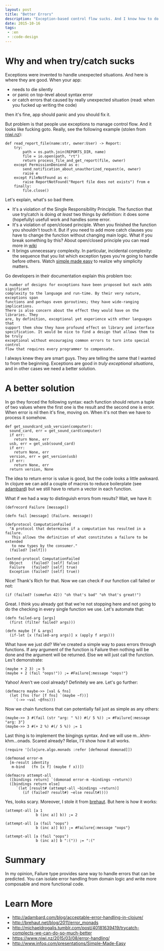 ```yaml
---
layout: post
title: "Better Errors"
description: "Exception-based control flow sucks. And I know how to do it better."
date: 2015-10-16
tags:
 - :en
 - :code-design
---
```


Why and when try/catch sucks
============================

Exceptions were invented to handle unexpected situations. And here is
where they are good. When your app:

* needs to die silently 
* or panic on top-level about syntax error
* or catch errors that caused by really unexpected 
situation (read: when you fucked up writing the code)

then it's fine, app should panic and you should fix it.

But problem is that people use exceptions to manage control flow.
And it looks like fucking goto.  Really, see the following example
(stolen from [niwi.nz](https://www.niwi.nz/2015/03/08/error-handling/)):

    def read_report_file(name:str, owner:User) -> Report:
        try:
            path = os.path.join(REPORTS_DIR, name)
            file = io.open(path, "rt")
            return process_file_and_get_report(file, owner)
        except PermissionDeniend as e:
            send_notification_about_unauthorized_request(e, owner)
            raise e
        except FileNotFound as e:
            raise ReportNotFound("Report file does not exists") from e
        finally:
            file.close()

Let's explain, what's so bad there.

* It's a violation of the Single Responsibility Principle. The function
that use try/catch is doing *at least* two things by definition: it does
some (hopefully) usefull work and handles some error.
* It's a violation of open/closed principle. When you finished the function
you shouldn't touch it. But if you need to add more catch clauses you
have to change the function without changing main logic. What if you
break something by this? About open/closed principle you can read more in
[wiki](https://www.wikiwand.com/en/Open/closed_principle)
* It brings unnecessary complexity. In particular, incidental complexity:
the sequence that you list which exception types you're going to handle
before others. Watch [simple made easy](http://www.infoq.com/presentations/Simple-Made-Easy)
to realize why simplicity matters.

Go developers in their documentation explain this problem too:

    A number of designs for exceptions have been proposed but each adds significant
    complexity to the language and run-time. By their very nature, exceptions span
    functions and perhaps even goroutines; they have wide-ranging implications. 
    There is also concern about the effect they would have on the libraries. They
    are, by definition, exceptional yet experience with other languages that
    support them show they have profound effect on library and interface
    specification. It would be nice to find a design that allows them to be truly 
    exceptional without encouraging common errors to turn into special control 
    flow that requires every programmer to compensate.

I always knew they are smart guys. They are telling the same that I wanted to
from the beginning. Exceptions are good in *truly exceptional situations*, and
in other cases we need a better solution.

A better solution
=================

In go they forced the following syntax: each function should return a tuple
of two values where the first one is the result and the second one is error.
When error is nil then it's fine, moving on. When it's not then we have to
process it somehow.

    def get_soundcard_usb_version(computer):
      sound_card, err = get_sound_card(computer)
      if err:
        return None, err
      usb, err = get_usb(sound_card)
      if err:
        return None, err
      version, err = get_version(usb)
      if err:
        return None, err
      return version, None

The idea to return error is value is good, but the code looks a little awkward.
In clojure we can add a couple of macros to reduce boilerplate
(see [adambard](http://adambard.com/blog/acceptable-error-handling-in-clojure/))
but we still have to return a vector in each function.

What if we had a way to distinguish errors from results? Wait, we have it:

    (defrecord Failure [message])

    (defn fail [message] (Failure. message))

    (defprotocol ComputationFailed
      "A protocol that determines if a computation has resulted in a failure.
       This allows the definition of what constitutes a failure to be extended
       to new types by the consumer."
      (failed? [self]))

    (extend-protocol ComputationFailed
      Object    (failed? [self] false)
      Failure   (failed? [self] true)
      Exception (failed? [self] true))

Nice! Thank's Rich for that. Now we can check if our function call failed
or not:

    (if (failed? (somefun 42)) "oh that's bad" "oh that's great!")

Great. I think you already got that we're not stopping here and not
going to do the checking in every single function we use.
Let's automate that:

    (defn failed-arg [args]
      (first (filter failed? args)))

    (defn maybe [f & args]
      (if-let [x (failed-arg args)] x (apply f args)))

What have we just did? We've created a simple way to pass
errors through functions. If any argument of the function is Failure
then nothing will be done and the argument will be returned. Else
we will just call the function. Les't demonstrate:

    (maybe + 2 3) ;= 5
    (maybe + 2 (fail "oops!")) ;= #Failure{:message "oops!"}

Yahoo! Aren't we cool already? Definitely we are. Let's go further:

    (defmacro maybe->> [val & fns]
      (let [fns (for [f fns] `(maybe ~f))]
        `(->> ~val ~@fns)))

Now we chain functions that can potentially fail just as simple as any others:

    (maybe->> 3 #(fail (str "arg: " %)) #(/ 5 %)) ;= #Failure{:message "arg: 3"}
    (maybe->> 3 #(+ 2 %) #(/ 5 %)) ;= 1

Last thing is to implement the bingings syntax. And we will use
m...khm-khm...onads. Scared already? Relax, I'll show how it all works.

    (require '[clojure.algo.monads :refer [defmonad domonad]])

    (defmonad error-m 
      [m-result identity
       m-bind   (fn [x f] (maybe f x))])

    (defmacro attempt-all 
      ([bindings return] `(domonad error-m ~bindings ~return))
      ([bindings return else]
         `(let [result# (attempt-all ~bindings ~return)]
            (if (failed? result#) ~else result#))))

Yes, looks scary. Moreover, I stole it 
from [brehaut](http://brehaut.net/blog/2011/error_monads). But here is how
it works:

    (attempt-all [a 1
                  b (inc a)] b)) ;= 2

    (attempt-all [a (fail "oops")
                  b (inc a)] b)) ;= #Failure{:message "oops"}

    (attempt-all [a (fail "oops")
                  b (inc a)] b ":(")) ;= ":("

Summary
=======

In my opinion, Failure type provides sane way to handle errors that
can be predicted. You can isolate error handling from domain logic and
write more composable and more functional code.

Learn More
==========

* <http://adambard.com/blog/acceptable-error-handling-in-clojure/>
* <http://brehaut.net/blog/2011/error_monads>
* <http://michaeldrogalis.tumblr.com/post/40181639419/trycatch-complects-we-can-do-so-much-better>
* <https://www.niwi.nz/2015/03/08/error-handling/>
* <http://www.infoq.com/presentations/Simple-Made-Easy>
